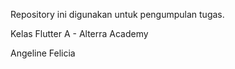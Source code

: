 Repository ini digunakan untuk pengumpulan tugas.

Kelas Flutter A - Alterra Academy

Angeline Felicia